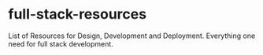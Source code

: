 # full-stack-resources
List of Resources for Design, Development and Deployment. Everything one need for full stack development.
